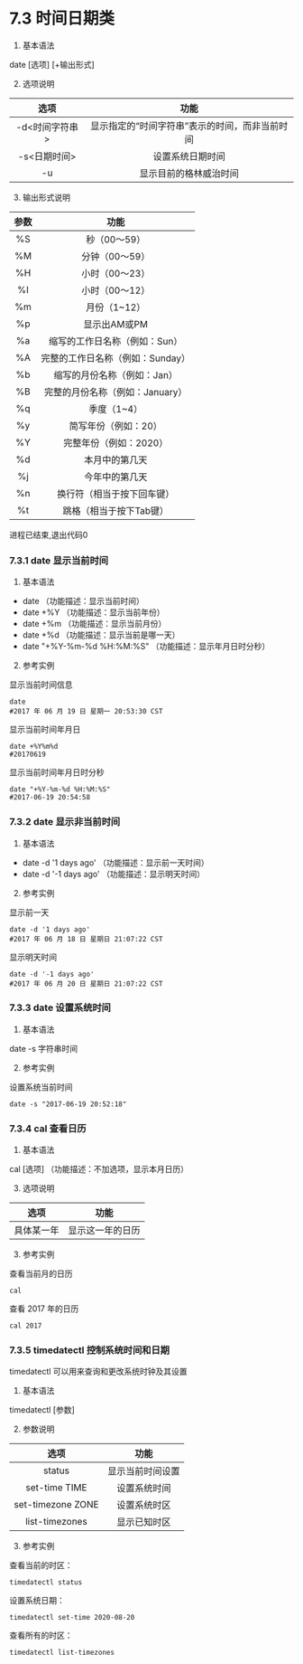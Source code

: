 # 7.3 时间日期类

1. 基本语法

date [选项] [+输出形式]

2. 选项说明

|    选项     |            功能            |
|:---------:|:------------------------:|
| -d<时间字符串> | 显示指定的“时间字符串”表示的时间，而非当前时间 |
| -s<日期时间>  |         设置系统日期时间         |
|    -u     |       显示目前的格林威治时间        |

3. 输出形式说明

| 参数  |         功能          |
|:---:|:-------------------:|
| %S  |      秒（00～59）       |
| %M  |      分钟（00～59）      |
| %H  |      小时（00～23）      |
| %I  |      小时（00～12）      |
| %m  |      月份（1~12）       |
| %p  |      显示出AM或PM       |
| %a  |  缩写的工作日名称（例如：Sun）   |
| %A  | 完整的工作日名称（例如：Sunday） |
| %b  |   缩写的月份名称（例如：Jan）   |
| %B  | 完整的月份名称（例如：January） |
| %q  |       季度（1~4）       |
| %y  |     简写年份（例如：20）     |
| %Y  |    完整年份（例如：2020）    |
| %d  |       本月中的第几天       |
| %j  |       今年中的第几天       |
| %n  |    换行符（相当于按下回车键）    |
| %t  |    跳格（相当于按下Tab键）    |


进程已结束,退出代码0


### 7.3.1 date 显示当前时间

1. 基本语法

* date （功能描述：显示当前时间）
* date +%Y （功能描述：显示当前年份）
* date +%m （功能描述：显示当前月份）
* date +%d （功能描述：显示当前是哪一天）
* date "+%Y-%m-%d %H:%M:%S" （功能描述：显示年月日时分秒）

2. 参考实例

显示当前时间信息

```shell
date
#2017 年 06 月 19 日 星期一 20:53:30 CST
```

显示当前时间年月日

```shell
date +%Y%m%d
#20170619
```

显示当前时间年月日时分秒

```shell
date "+%Y-%m-%d %H:%M:%S"
#2017-06-19 20:54:58
```

### 7.3.2 date 显示非当前时间

1. 基本语法

* date -d '1 days ago' （功能描述：显示前一天时间）
* date -d '-1 days ago' （功能描述：显示明天时间）

2. 参考实例

显示前一天

```shell
date -d '1 days ago'
#2017 年 06 月 18 日 星期日 21:07:22 CST
```

显示明天时间

```shell
date -d '-1 days ago'
#2017 年 06 月 20 日 星期日 21:07:22 CST
```

### 7.3.3 date 设置系统时间

1. 基本语法

date -s 字符串时间

2. 参考实例

设置系统当前时间

```shell
date -s "2017-06-19 20:52:18"
```

### 7.3.4 cal 查看日历

1. 基本语法

cal [选项] （功能描述：不加选项，显示本月日历）
 
3. 选项说明

|  选项   |    功能    |
|:-----:|:--------:|
| 具体某一年 | 显示这一年的日历 |

3. 参考实例

查看当前月的日历

```shell
cal
```

查看 2017 年的日历

```shell
cal 2017
```

### 7.3.5 timedatectl 控制系统时间和日期

timedatectl 可以用来查询和更改系统时钟及其设置

1. 基本语法

timedatectl [参数]

2. 参数说明

|        选项         |    功能    |
|:-----------------:|:--------:|
|      status       | 显示当前时间设置 |
|   set-time TIME   |  设置系统时间  |
| set-timezone ZONE |  设置系统时区  |
|  list-timezones   |  显示已知时区  |

3. 参考实例

查看当前的时区：

```shell
timedatectl status
```

设置系统日期：

```shell
timedatectl set-time 2020-08-20
```

查看所有的时区：

```shell
timedatectl list-timezones
```